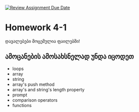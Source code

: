 [![Review Assignment Due Date](https://classroom.github.com/assets/deadline-readme-button-24ddc0f5d75046c5622901739e7c5dd533143b0c8e959d652212380cedb1ea36.svg)](https://classroom.github.com/a/qTVMWZiw)
# Homework 4-1

დავალებები მოცემულია ფაილებში!

## ამოცანების ამოსახსნელად უნდა იცოდეთ

- loops
- array
- string
- array's push method
- array's and string's length property
- prompt
- comparison operators
- functions